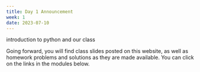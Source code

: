 ```yaml
---
title: Day 1 Announcement
week: 1
date: 2023-07-10
---
```

introduction to python and our class

Going forward, you will find class slides posted on this website, as well as homework problems and solutions as they are made available. You can click on the links in the modules below. 